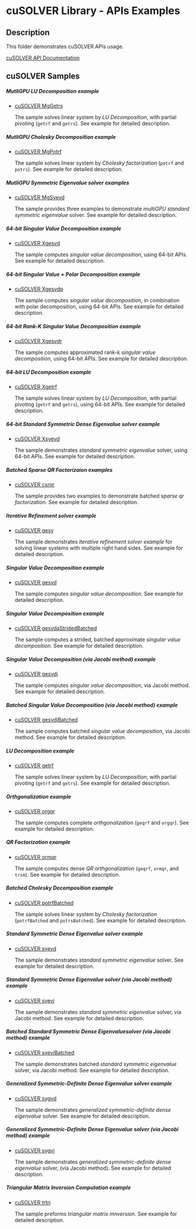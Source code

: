 # cuSOLVER Library - APIs Examples

## Description

This folder demonstrates cuSOLVER APIs usage.

[cuSOLVER API Documentation](https://docs.nvidia.com/cuda/cusolver/index.html)

## cuSOLVER Samples

##### MutliGPU LU Decomposition example

* [cuSOLVER MgGetrs](MgGetrs/)

    The sample solves linear system by *LU Decomposition*, with partial pivoting (`getrf` and `getrs`). See example for detailed description.

##### MutliGPU Cholesky Decomposition example

* [cuSOLVER MgPotrf](MgPotrf/)

    The sample solves linear system by *Cholesky factorization* (`potrf` and `potrs`). See example for detailed description.

##### MutliGPU Symmetric Eigenvalue solver examples

* [cuSOLVER MgSyevd](MgSyevd/)

    The sample provides three examples to demonstrate *multiGPU standard symmetric eigenvalue* solver. See example for detailed description.

##### 64-bit Singular Value Decomposition example

* [cuSOLVER Xgesvd](Xgesvd/)

    The sample computes *singular value decomposition*, using 64-bit APIs. See example for detailed description.

##### 64-bit Singular Value + Polar Decomposition example

* [cuSOLVER Xgesvdp](Xgesvdp/)

    The sample computes *singular value decomposition*, in combination with polar decomposition, using 64-bit APIs. See example for detailed description.

##### 64-bit Rank-K Singular Value Decomposition example

* [cuSOLVER Xgesvdr](Xgesvdr/)

    The sample computes approximated rank-k *singular value decomposition*, using 64-bit APIs. See example for detailed description.

##### 64-bit LU Decomposition example

* [cuSOLVER Xgetrf](Xgetrf/)

    The sample solves linear system by *LU Decomposition*, with partial pivoting (`getrf` and `getrs`), using 64-bit APIs. See example for detailed description.

##### 64-bit Standard Symmetric Dense Eigenvalue solver example

* [cuSOLVER Xsyevd](Xsyevd/)

    The sample demonstrates *standard symmetric eigenvalue* solver, using 64-bit APIs. See example for detailed description.

##### Batched Sparse QR Factorizaion examples

* [cuSOLVER csrqr](csrqr/)

    The sample provides two examples to demonstrate batched *sparse qr factorization*. See example for detailed description.

##### Iterative Refinement solver example

* [cuSOLVER gesv](gesv/)

    The sample demonstrates *iterative refinement solver example* for solving linear systems with multiple right hand sides. See example for detailed description.

##### Singular Value Decomposition example

* [cuSOLVER gesvd](gesvd/)

    The sample computes *singular value decomposition*. See example for detailed description.

##### Singular Value Decomposition example

* [cuSOLVER gesvdaStridedBatched](gesvdaStridedBatched/)

    The sample computes a strided, batched approximate *singular value decomposition*. See example for detailed description.

##### Singular Value Decomposition (via Jacobi method) example

* [cuSOLVER gesvdj](gesvdj/)

    The sample computes *singular value decomposition*, via Jacobi method. See example for detailed description.

##### Batched Singular Value Decomposition (via Jacobi method) example

* [cuSOLVER gesvdjBatched](gesvdjBatched/)

    The sample computes batched *singular value decomposition*, via Jacobi method. See example for detailed description.

##### LU Decomposition example

* [cuSOLVER getrf](getrf/)

    The sample solves linear system by *LU Decomposition*, with partial pivoting (`getrf` and `getrs`). See example for detailed description.

##### Orthgonalization example

* [cuSOLVER orgqr](orgqr/)

    The sample computes complete *orthgonalization* (`geqrf` and `orgqr`). See example for detailed description.

##### QR Factorization example

* [cuSOLVER ormqr](ormqr/)

    The sample computes dense *QR orthgonalization* (`geqrf`, `ormqr`, and `trsm`). See example for detailed description.

##### Batched Cholesky Decomposition example

* [cuSOLVER potrfBatched](potrfBatched/)

    The sample solves linear system by *Cholesky factorization* (`potrfBatched` and `potrsBatched`). See example for detailed description.

##### Standard Symmetric Dense Eigenvalue solver example

* [cuSOLVER syevd](syevd/)

    The sample demonstrates *standard symmetric eigenvalue* solver. See example for detailed description.

##### Standard Symmetric Dense Eigenvalue solver (via Jacobi method) example

* [cuSOLVER syevj](syevj/)

    The sample demonstrates *standard symmetric eigenvalue* solver, via Jacobi method. See example for detailed description.

##### Batched Standard Symmetric Dense Eigenvaluesolver (via Jacobi method)  example

* [cuSOLVER syevjBatched](syevjBatched/)

    The sample demonstrates batched *standard symmetric eigenvalue* solver, via Jacobi method. See example for detailed description.

##### Generalized Symmetric-Definite Dense Eigenvalue solver example

* [cuSOLVER sygvd](sygvd/)

    The sample demonstrates *generalized symmetric-definite dense eigenvalue* solver. See example for detailed description.

##### Generalized Symmetric-Definite Dense Eigenvalue solver (via Jacobi method) example

* [cuSOLVER sygvj](sygvj/)

    The sample demonstrates *generalized symmetric-definite dense eigenvalue* solver, (via Jacobi method). See example for detailed description.

##### Triangular Matrix Inversion Computation example

* [cuSOLVER trtri](trtri/)

    The sample preforms *triangular matrix mnversion*. See example for detailed description.